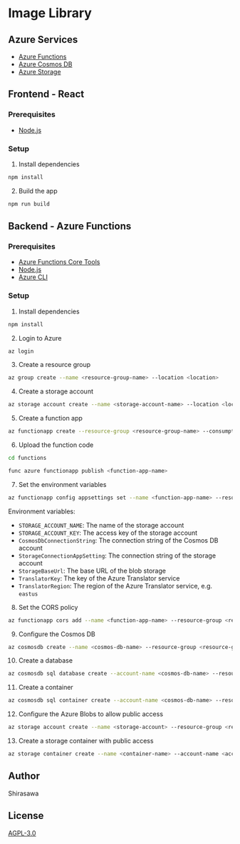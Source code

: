 # Image Library

## Azure Services

- [Azure Functions](https://azure.microsoft.com/en-us/services/functions/)
- [Azure Cosmos DB](https://azure.microsoft.com/en-us/services/cosmos-db/)
- [Azure Storage](https://azure.microsoft.com/en-us/services/storage/)

## Frontend - React

### Prerequisites

- [Node.js](https://nodejs.org/en/download/)

### Setup

1. Install dependencies

```bash
npm install
```

2. Build the app

```bash
npm run build
```

## Backend - Azure Functions

### Prerequisites

- [Azure Functions Core Tools](https://docs.microsoft.com/en-us/azure/azure-functions/functions-run-local?tabs=windows%2Ccsharp%2Cbash#v2)
- [Node.js](https://nodejs.org/en/download/)
- [Azure CLI](https://docs.microsoft.com/en-us/cli/azure/install-azure-cli?view=azure-cli-latest)

### Setup

1. Install dependencies

```bash
npm install
```

2. Login to Azure

```bash
az login
```

3. Create a resource group

```bash
az group create --name <resource-group-name> --location <location>
```

4. Create a storage account

```bash
az storage account create --name <storage-account-name> --location <location> --resource-group <resource-group-name> --sku Standard_LRS
```

5. Create a function app

```bash
az functionapp create --resource-group <resource-group-name> --consumption-plan-location <location> --runtime node --runtime-version 12 --functions-version 3 --name <function-app-name> --storage-account <storage-account-name>
```

6. Upload the function code

```bash
cd functions

func azure functionapp publish <function-app-name>
```

7. Set the environment variables

```bash
az functionapp config appsettings set --name <function-app-name> --resource-group <resource-group-name> --settings STORAGE_ACCOUNT_NAME=<storage-account-name> STORAGE_ACCOUNT_KEY=<storage-account-key>
```

Environment variables:

- `STORAGE_ACCOUNT_NAME`: The name of the storage account
- `STORAGE_ACCOUNT_KEY`: The access key of the storage account
- `CosmosDbConnectionString`: The connection string of the Cosmos DB account
- `StorageConnectionAppSetting`: The connection string of the storage account
- `StorageBaseUrl`: The base URL of the blob storage
- `TranslatorKey`: The key of the Azure Translator service
- `TranslatorRegion`: The region of the Azure Translator service, e.g. `eastus`

8. Set the CORS policy

```bash
az functionapp cors add --name <function-app-name> --resource-group <resource-group-name> --allowed-origins '*'
```

9. Configure the Cosmos DB

```bash
az cosmosdb create --name <cosmos-db-name> --resource-group <resource-group-name> --kind GlobalDocumentDB --locations regionName=<location> failoverPriority=0 isZoneRedundant=False
```

10. Create a database

```bash
az cosmosdb sql database create --account-name <cosmos-db-name> --resource-group <resource-group-name> --name ImageLibrary
```

11. Create a container

```bash
az cosmosdb sql container create --account-name <cosmos-db-name> --resource-group <resource-group-name> --database-name ImageLibrary --name images
```

12. Configure the Azure Blobs to allow public access

```bash
az storage account create --name <storage-account> --resource-group <resource-group> --kind StorageV2 --location <location> --allow-blob-public-access true
```

13. Create a storage container with public access

```bash
az storage container create --name <container-name> --account-name <account-name> --resource-group <resource-group> --public-access true --account-key <account-key>
```

## Author

Shirasawa

## License

[AGPL-3.0](https://www.gnu.org/licenses/agpl-3.0.en.html)
